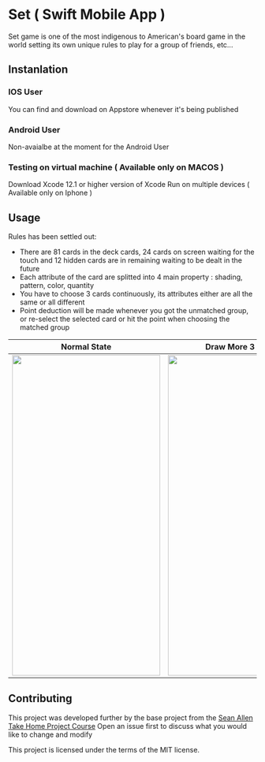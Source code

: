 # Set ( Swift Mobile App )
Set game is one of the most indigenous to American's board game in the world setting its own unique rules to play for a group of friends, etc...

## Instanlation 

### IOS User
You can find and download on Appstore whenever it's being published

### Android User
Non-avaialbe at the moment for the Android User

### Testing on virtual machine ( Available only on MACOS )
Download Xcode 12.1 or higher version of Xcode
Run on multiple devices ( Available only on Iphone )

## Usage
Rules has been settled out:
* There are 81 cards in the deck cards, 24 cards on screen waiting for the touch and 12 hidden cards are in remaining waiting to be dealt in the future   
* Each attribute of the card are splitted into 4 main property : shading, pattern, color, quantity
* You have to choose 3 cards continuously, its attributes either are all the same or all different 
* Point deduction will be made whenever you got the unmatched group, or re-select the selected card or hit the point when choosing the matched group


Normal State | Draw More 3 cards | Full 24 cards on screen
-------------- | ------------- | ------------- | 
<img src="https://user-images.githubusercontent.com/56812770/105629223-d57fe980-5e95-11eb-8b86-644fe44e817f.png" width="300" height="650"> | <img src="https://user-images.githubusercontent.com/56812770/105629219-d284f900-5e95-11eb-827e-b5fa122a80d6.png" width="300" height="650"> | <img src="https://user-images.githubusercontent.com/56812770/105629355-a7e77000-5e96-11eb-811b-3913ff684d16.png" width="300" height="650">


## Contributing 
This project was developed further by the base project from the [Sean Allen Take Home Project Course](https://seanallen.teachable.com)
Open an issue first to discuss what you would like to change and modify



This project is licensed under the terms of the MIT license.


